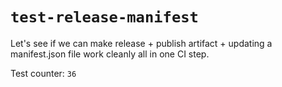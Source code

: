 # `test-release-manifest`

Let's see if we can make release + publish artifact + updating a manifest.json file work cleanly all in one CI step.

Test counter: `36`
